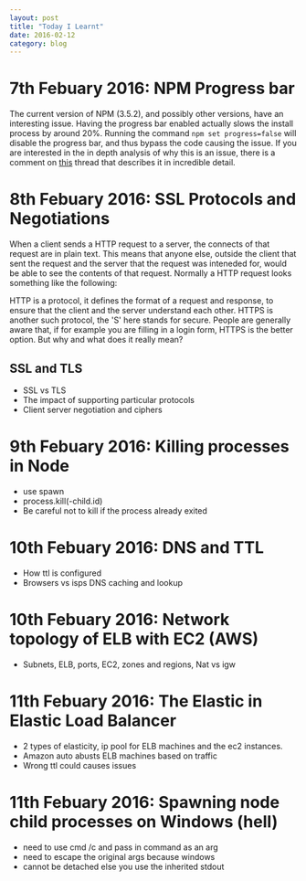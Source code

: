 ```yaml
---
layout: post
title: "Today I Learnt"
date: 2016-02-12
category: blog
---
```


7th Febuary 2016:  NPM Progress bar
================
The current version of NPM (3.5.2), and possibly other versions, have an interesting issue. Having the progress bar enabled actually slows the install process by around 20%. Running the command `npm set progress=false` will disable the progress bar, and thus bypass the code causing the issue.
If you are interested in the in depth analysis of why this is an issue, there is a comment on [this](https://github.com/npm/npm/issues/11283) thread that describes it in incredible detail.

8th Febuary 2016:  SSL Protocols and Negotiations
================
When a client sends a HTTP request to a server, the connects of that request are in plain text. This means that anyone else, outside the client that sent the request and the server that the request was inteneded for, would be able to see the contents of that request. Normally a HTTP request looks something like the following:

<diagram>

HTTP is a protocol, it defines the format of a request and response, to ensure that the client and the server understand each other. HTTPS is another such protocol, the 'S' here stands for secure. People are generally aware that, if for example you are filling in a login form, HTTPS is the better option. But why and what does it really mean?

SSL and TLS
------

- SSL vs TLS
- The impact of supporting particular protocols
- Client server negotiation and ciphers

9th Febuary 2016: Killing processes in Node
================
- use spawn
- process.kill(-child.id)
- Be careful not to kill if the process already exited

10th Febuary 2016: DNS and TTL
================
- How ttl is configured
- Browsers vs isps DNS caching and lookup

10th Febuary 2016: Network topology of ELB with EC2 (AWS)
================
- Subnets, ELB, ports, EC2, zones and regions, Nat vs igw

11th Febuary 2016: The Elastic in Elastic Load Balancer
================
- 2 types of elasticity, ip pool for ELB machines and the ec2 instances.
- Amazon auto abusts ELB machines based on traffic
- Wrong ttl could causes issues

11th Febuary 2016: Spawning node child processes on Windows (hell)
================
- need to use cmd /c and pass in command as an arg
- need to escape the original args because windows
- cannot be detached else you use the inherited stdout

